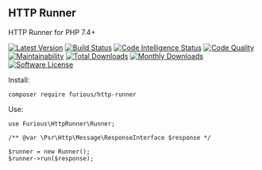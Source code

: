 ## HTTP Runner

HTTP Runner for PHP 7.4+

[![Latest Version](https://img.shields.io/packagist/v/furious/http-runner?style=flat-square)](https://github.com/Furious-PHP/http-runner/releases)
[![Build Status](https://scrutinizer-ci.com/g/Furious-PHP/http-runner/badges/build.png?b=master)](https://scrutinizer-ci.com/g/Furious-PHP/http-runner/build-status/master)
[![Code Intelligence Status](https://scrutinizer-ci.com/g/Furious-PHP/http-runner/badges/code-intelligence.svg?b=master)](https://scrutinizer-ci.com/code-intelligence)
[![Code Quality](https://scrutinizer-ci.com/g/Furious-PHP/http-runner/badges/quality-score.png?b=master)](https://scrutinizer-ci.com/g/Furious-PHP/http-runner/?branch=master)
[![Maintainability](https://api.codeclimate.com/v1/badges/71ecfc66e6100d3ffa0d/maintainability)](https://codeclimate.com/github/Furious-PHP/http-runner/maintainability)
[![Total Downloads](https://poser.pugx.org/furious/psr15/downloads)](https://packagist.org/packages/furious/psr15)
[![Monthly Downloads](https://poser.pugx.org/furious/psr15/d/monthly.png)](https://packagist.org/packages/furious/psr15)
[![Software License](https://img.shields.io/badge/license-MIT-brightgreen.svg?style=flat-square)](LICENSE)

Install:

    composer require furious/http-runner
    
Use:

    use Furious\HttpRunner\Runner;

    /** @var \Psr\Http\Message\ResponseInterface $response */
    
    $runner = new Runner();
    $runner->run($response);